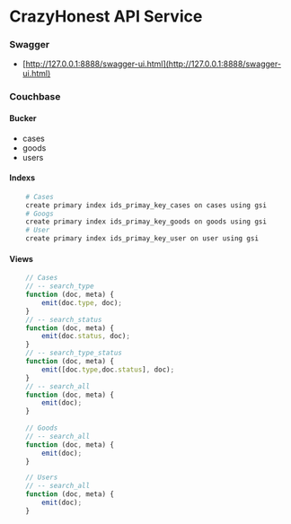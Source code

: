 # CrazyHonest API Service

### Swagger
* [http://127.0.0.1:8888/swagger-ui.html](http://127.0.0.1:8888/swagger-ui.html)

### Couchbase
#### Bucker

* cases
* goods
* users

#### Indexs
```sh
    # Cases
    create primary index ids_primay_key_cases on cases using gsi
    # Googs
    create primary index ids_primay_key_goods on goods using gsi
    # User
    create primary index ids_primay_key_user on user using gsi
```

#### Views
```js
    // Cases
    // -- search_type
    function (doc, meta) {
        emit(doc.type, doc);
    }
    // -- search_status
    function (doc, meta) {
        emit(doc.status, doc);
    }
    // -- search_type_status
    function (doc, meta) {
        emit([doc.type,doc.status], doc);
    }
    // -- search_all
    function (doc, meta) {
        emit(doc);
    }
    
    // Goods
    // -- search_all
    function (doc, meta) {
        emit(doc);
    }

    // Users
    // -- search_all
    function (doc, meta) {
        emit(doc);
    }
```